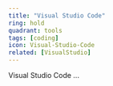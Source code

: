 ```yaml
---
title: "Visual Studio Code"
ring: hold
quadrant: tools
tags: [coding]
icon: Visual-Studio-Code
related: [VisualStudio]
---
```


Visual Studio Code ...
